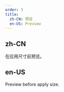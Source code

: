 ```yaml
---
order: 3
title:
  zh-CN: 预览
  en-US: Preview
---
```


## zh-CN

在应用尺寸前预览。

## en-US

Preview before apply size.

